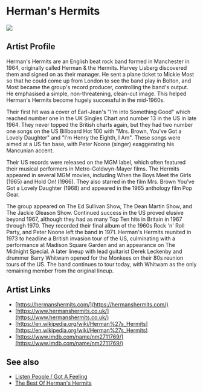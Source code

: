 # Herman's Hermits

![](../../asssets/artists/Hermans_Hermits.png)

## Artist Profile

Herman's Hermits are an English beat rock band formed in Manchester in 1964, originally called Herman & the Hermits. Harvey Lisberg discovered them and signed on as their manager. He sent a plane ticket to Mickie Most so that he could come up from London to see the band play in Bolton, and Most became the group's record producer, controlling the band's output. He emphasised a simple, non-threatening, clean-cut image. This helped Herman's Hermits become hugely successful in the mid-1960s.

Their first hit was a cover of Earl-Jean's "I'm into Something Good" which reached number one in the UK Singles Chart and number 13 in the US in late 1964. They never topped the British charts again, but they had two number one songs on the US Billboard Hot 100 with "Mrs. Brown, You've Got a Lovely Daughter" and "I'm Henry the Eighth, I Am". These songs were aimed at a US fan base, with Peter Noone (singer) exaggerating his Mancunian accent.

Their US records were released on the MGM label, which often featured their musical performers in Metro-Goldwyn-Mayer films. The Hermits appeared in several MGM movies, including When the Boys Meet the Girls (1965) and Hold On! (1966). They also starred in the film Mrs. Brown You've Got a Lovely Daughter (1968) and appeared in the 1965 anthology film Pop Gear.

The group appeared on The Ed Sullivan Show, The Dean Martin Show, and The Jackie Gleason Show. Continued success in the US proved elusive beyond 1967, although they had as many Top Ten hits in Britain in 1967 through 1970. They recorded their final album of the 1960s Rock 'n' Roll Party, and Peter Noone left the band in 1971. Herman's Hermits reunited in 1973 to headline a British invasion tour of the US, culminating with a performance at Madison Square Garden and an appearance on The Midnight Special. A later lineup with lead guitarist Derek Leckenby and drummer Barry Whitwam opened for the Monkees on their 80s reunion tours of the US. The band continues to tour today, with Whitwam as the only remaining member from the original lineup.

## Artist Links

- [https://hermanshermits.com/](https://hermanshermits.com/)
- [https://www.hermanshermits.co.uk/](https://www.hermanshermits.co.uk/)
- [https://en.wikipedia.org/wiki/Herman%27s_Hermits](https://en.wikipedia.org/wiki/Herman%27s_Hermits)
- [https://www.imdb.com/name/nm2711769/](https://www.imdb.com/name/nm2711769/)


## See also

- [Listen People / Got A Feeling](Hermans_Hermits-Listen_People_-_Got_A_Feeling.md)
- [The Best Of Herman's Hermits](Hermans_Hermits-The_Best_Of_Hermans_Hermits.md)
